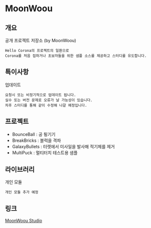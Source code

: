 # MoonWoou

## 개요
공개 프로젝트 저장소 (by MoonWoou)
```
Hello Corona의 프로젝트의 일환으로
Corona를 처음 접하거나 초보자들을 위한 샘플 소스를 제공하고 스터디를 유도합니다.
```

## 특이사항
업데이트
```
요청시 또는 비정기적으로 업데이트 됩니다.
실수 또는 버전 문제로 오류가 날 가능성이 있습니다.
차후 스터디를 통해 같이 수정해 나갈 예정입니다.
```

## 프로젝트
- BounceBall : 공 튕기기
- BreakBricks : 블럭을 격파
- GalaxyBullets : 터렛에서 미사일을 발사해 적기체를 제거
- MultiPuck : 멀티터치 테스트용 샘플


## 라이브러리
개인 모듈
```
개인 모듈 추가 예정
```

## 링크
[MoonWoou Studio](www.seoljoo.com)